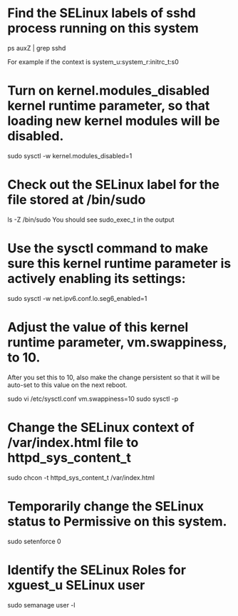 # Find the SELinux labels of sshd process running on this system
ps auxZ | grep sshd

For example if the context is system_u:system_r:initrc_t:s0

# Turn on kernel.modules_disabled kernel runtime parameter, so that loading new kernel modules will be disabled.

sudo sysctl -w kernel.modules_disabled=1

# Check out the SELinux label for the file stored at /bin/sudo

ls -Z /bin/sudo
You should see sudo_exec_t in the output

# Use the sysctl command to make sure this kernel runtime parameter is actively enabling its settings:

sudo sysctl -w net.ipv6.conf.lo.seg6_enabled=1

# Adjust the value of this kernel runtime parameter, vm.swappiness, to 10.

After you set this to 10, also make the change persistent so that it will be auto-set to this value on the next reboot.

sudo vi /etc/sysctl.conf
vm.swappiness=10
sudo sysctl -p

# Change the SELinux context of /var/index.html file to httpd_sys_content_t

sudo chcon -t httpd_sys_content_t /var/index.html

# Temporarily change the SELinux status to Permissive on this system.

sudo setenforce 0

# Identify the SELinux Roles for xguest_u SELinux user 
sudo semanage user -l
